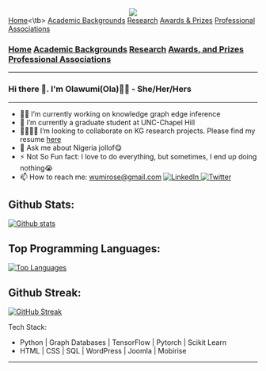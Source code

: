 

<div align="center">
      <img src="https://media.giphy.com/media/chKLljLdaReQaJgSW8/giphy.gif"/>
  </div>
  <div class="navigation-bars">
        <nav class="navbar" id="navbar1">
            <a href="https://wumirose.github.io/">Home</a><\tb>
            <a href="https://wumirose.github.io/background">Academic Backgrounds</a>
            <a href="https://wumirose.github.io/research">Research</a>
            <a href="https://wumirose.github.io/awards">Awards & Prizes</a>
            <a href="https://wumirose.github.io/associations">Professional Associations</a>
        </nav>
    </div>
    
### [Home](https://wumirose.github.io/)    [Academic Backgrounds](https://wumirose.github.io/background)    [Research](https://wumirose.github.io/research)    [Awards, and Prizes](https://wumirose.github.io/awards)    [Professional Associations](https://wumirose.github.io/associations)  

-------------------------------------------------

### Hi there 👋. I'm Olawumi(Ola)👩‍🦱 - She/Her/Hers
-------------------------------------------------
- 👩‍💻 I’m currently working on knowledge graph edge inference
- 📖 I’m currently a graduate student at UNC-Chapel Hill
- 👨‍👩‍👧‍👦 I’m looking to collaborate on KG research projects. Please find my resume [here](https://drive.google.com/file/d/1-0GNdX-iFXPZwph8vUvC1gNq0aBER4nZ/view)
- 💬 Ask me about Nigeria jollof😋
- ⚡ Not So Fun fact: I love to do everything, but sometimes, I end up doing nothing😭
- 📫 How to reach me: wumirose@gmail.com
  <a href="https://www.linkedin.com/in/wumirosey/">
    <img src="https://img.shields.io/badge/LinkedIn-blue?style=for-the-badge&logo=linkedin&logoColor=white" alt="LinkedIn"/>
  </a>
  <a href="https://twitter.com/wumirosey">
    <img src="https://img.shields.io/badge/Twitter-blue?style=for-the-badge&logo=twitter&logoColor=white" alt="Twitter"/>
  </a>


Github Stats:
-----------------------------------------------
[![Github stats](https://github-readme-stats.vercel.app/api?username=wumirose&show_icons=true&theme=dark#gh-dark-mode-only)](https://github.com/wumirose/github-readme-stats)

Top Programming Languages:
-----------------------------------------------
[![Top Languages](https://github-readme-stats.vercel.app/api/top-langs/?username=wumirose&hide_progress=true&show_icons=true&theme=dark#gh-dark-mode-only)](https://github.com/wumirose/github-readme-stats)

Github Streak:
-----------------------------------------------
[![GitHub Streak](https://streak-stats.demolab.com/?user=wumirose&theme=dark)](https://git.io/streak-stats)

Tech Stack:
- Python | Graph Databases | TensorFlow | Pytorch | Scikit Learn
- HTML | CSS | SQL | WordPress | Joomla | Mobirise 
-----------------------------------------------


